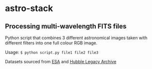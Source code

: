 # astro-stack
## Processing multi-wavelength FITS files
Python script that combines 3 different astronomical images taken with different filters into one full colour RGB image.


Usage: ```$ python script.py file1 file2 file3```


Datasets sourced from [ESA](https://www.spacetelescope.org/projects/fits_liberator/datasets_archives/) and [Hubble Legacy Archive](https://hla.stsci.edu/)